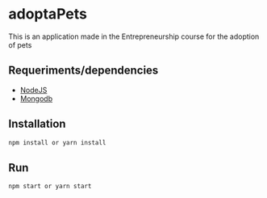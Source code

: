 # adoptaPets
This is an application made in the Entrepreneurship course for the adoption of pets

## Requeriments/dependencies
* [NodeJS](https://nodejs.org/en/)
* [Mongodb](https://docs.mongodb.com/manual/installation/)

## Installation
```bash
npm install or yarn install
```

## Run
```bash
npm start or yarn start
```
